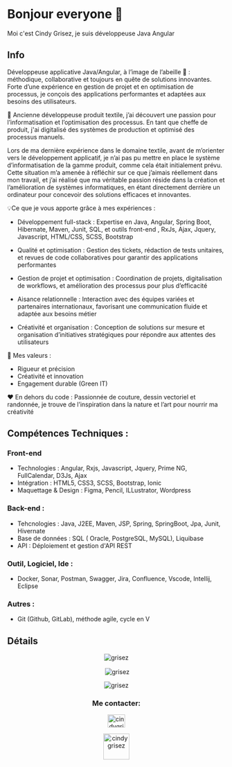 # Bonjour everyone 🐝 
Moi c'est Cindy Grisez, je suis développeuse Java Angular

## Info  
Développeuse applicative Java/Angular, à l’image de l’abeille 🐝 : méthodique, collaborative et toujours en quête de solutions innovantes. Forte d’une expérience en gestion de projet et en optimisation de processus, je conçois des applications performantes et adaptées aux besoins des utilisateurs.

👩 Ancienne développeuse produit textile, j’ai découvert une passion pour l’informatisation et l’optimisation des processus. En tant que cheffe de produit, j'ai digitalisé des systèmes de production et optimisé des processus manuels.

Lors de ma dernière expérience dans le domaine textile, avant de m’orienter vers le développement applicatif, je n’ai pas pu mettre en place le système d’informatisation de la gamme produit, comme cela était initialement prévu. Cette situation m’a amenée à réfléchir sur ce que j’aimais réellement dans mon travail, et j’ai réalisé que ma véritable passion réside dans la création et l’amélioration de systèmes informatiques, en étant directement derrière un ordinateur pour concevoir des solutions efficaces et innovantes.

💡Ce que je vous apporte grâce à mes expériences : 

- Développement full-stack : Expertise en Java, Angular, Spring Boot, Hibernate, Maven, Junit, SQL, et outils front-end , RxJs, Ajax, Jquery, Javascript, HTML/CSS, SCSS, Bootstrap

- Qualité et optimisation : Gestion des tickets, rédaction de tests unitaires, et revues de code collaboratives pour garantir des applications performantes

- Gestion de projet et optimisation : Coordination de projets, digitalisation de workflows, et amélioration des processus pour plus d’efficacité

- Aisance relationnelle : Interaction avec des équipes variées et partenaires internationaux, favorisant une communication fluide et adaptée aux besoins métier

- Créativité et organisation : Conception de solutions sur mesure et organisation d’initiatives stratégiques pour répondre aux attentes des utilisateurs

🌼 Mes valeurs :
- Rigueur et précision 
- Créativité et innovation 
- Engagement durable (Green IT) 

❤️ En dehors du code :
Passionnée de couture, dessin vectoriel et randonnée, je trouve de l’inspiration dans la nature et l’art pour nourrir ma créativité


## Compétences Techniques :
### Front-end  
- Technologies : Angular, Rxjs,  Javascript, Jquery, Prime NG, FullCalendar, D3Js, Ajax
- Intégration : HTML5, CSS3, SCSS, Bootstrap, Ionic
- Maquettage & Design : Figma, Pencil, ILLustrator, Wordpress

### Back-end :
- Tehcnologies : Java, J2EE, Maven, JSP, Spring, SpringBoot, Jpa, Junit, Hivernate
- Base de données : SQL ( Oracle, PostgreSQL, MySQL), Liquibase
- API : Déploiement et gestion d'API REST

### Outil, Logiciel, Ide :
- Docker, Sonar, Postman, Swagger, Jira, Confluence, Vscode, Intellij, Eclipse

### Autres : 
- Git (Github, GitLab), méthode agile, cycle en V

## Détails  

<p align="center"><img align="center" src="https://github-readme-stats.vercel.app/api/top-langs?username=grisez&show_icons=true&locale=en&layout=compact" alt="grisez"/></p>
<p align="center">&nbsp;<img align="center" src="https://github-readme-stats.vercel.app/api?username=grisez&show_icons=true&locale=en" alt="grisez" /></p>
<p align="center"><img align="center" src="https://github-readme-streak-stats.herokuapp.com/?user=grisez" alt="grisez" /></p>

<h3 align="center">Me contacter:</h3>
<p align="center">
<a href="https://www.linkedin.com/in/cindy-grisez-developpeur-web/"  align="center" target="blank"><img align="center" src="https://raw.githubusercontent.com/rahuldkjain/github-profile-readme-generator/master/src/images/icons/Social/linked-in-alt.svg" alt="cindygrisez" height="30" width="40"/></a>  

<p align="center">
<a href="mailto:grisezcindy+github@gmail.com"   align="center" target="blank"><img align="center"  src="https://img.icons8.com/color/512/circled-envelope.png" alt="cindygrisez" width="60"></a>










